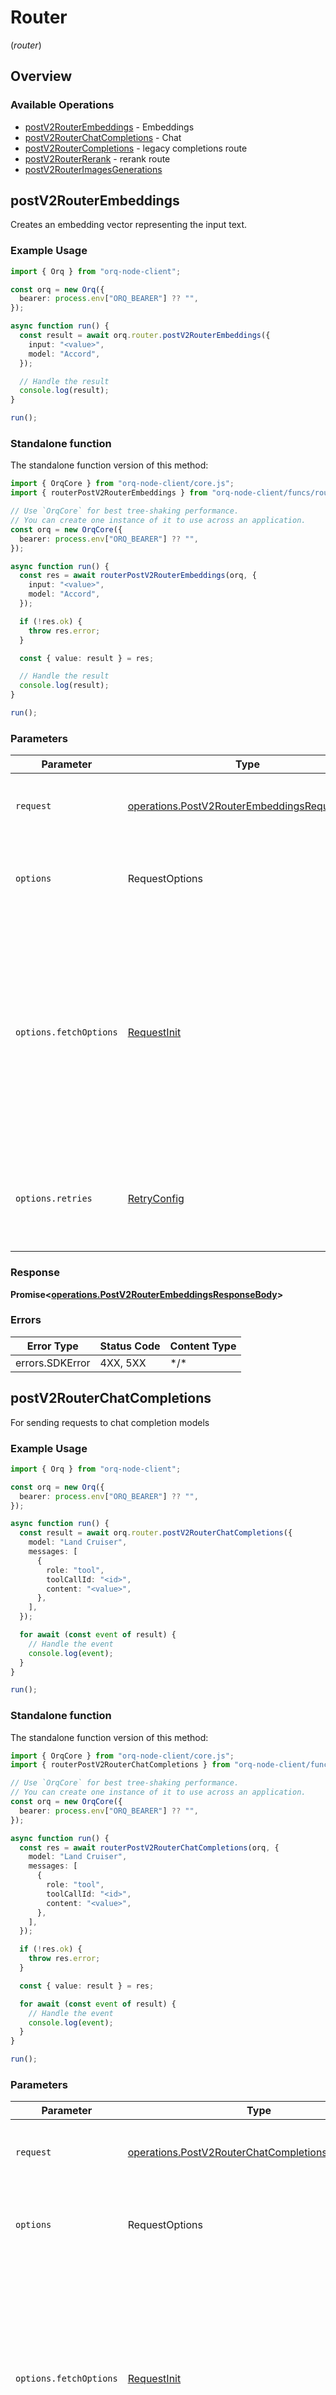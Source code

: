 # Router
(*router*)

## Overview

### Available Operations

* [postV2RouterEmbeddings](#postv2routerembeddings) - Embeddings
* [postV2RouterChatCompletions](#postv2routerchatcompletions) - Chat
* [postV2RouterCompletions](#postv2routercompletions) - legacy completions route
* [postV2RouterRerank](#postv2routerrerank) - rerank route
* [postV2RouterImagesGenerations](#postv2routerimagesgenerations)

## postV2RouterEmbeddings

Creates an embedding vector representing the input text.

### Example Usage

```typescript
import { Orq } from "orq-node-client";

const orq = new Orq({
  bearer: process.env["ORQ_BEARER"] ?? "",
});

async function run() {
  const result = await orq.router.postV2RouterEmbeddings({
    input: "<value>",
    model: "Accord",
  });

  // Handle the result
  console.log(result);
}

run();
```

### Standalone function

The standalone function version of this method:

```typescript
import { OrqCore } from "orq-node-client/core.js";
import { routerPostV2RouterEmbeddings } from "orq-node-client/funcs/routerPostV2RouterEmbeddings.js";

// Use `OrqCore` for best tree-shaking performance.
// You can create one instance of it to use across an application.
const orq = new OrqCore({
  bearer: process.env["ORQ_BEARER"] ?? "",
});

async function run() {
  const res = await routerPostV2RouterEmbeddings(orq, {
    input: "<value>",
    model: "Accord",
  });

  if (!res.ok) {
    throw res.error;
  }

  const { value: result } = res;

  // Handle the result
  console.log(result);
}

run();
```

### Parameters

| Parameter                                                                                                                                                                      | Type                                                                                                                                                                           | Required                                                                                                                                                                       | Description                                                                                                                                                                    |
| ------------------------------------------------------------------------------------------------------------------------------------------------------------------------------ | ------------------------------------------------------------------------------------------------------------------------------------------------------------------------------ | ------------------------------------------------------------------------------------------------------------------------------------------------------------------------------ | ------------------------------------------------------------------------------------------------------------------------------------------------------------------------------ |
| `request`                                                                                                                                                                      | [operations.PostV2RouterEmbeddingsRequestBody](../../models/operations/postv2routerembeddingsrequestbody.md)                                                                   | :heavy_check_mark:                                                                                                                                                             | The request object to use for the request.                                                                                                                                     |
| `options`                                                                                                                                                                      | RequestOptions                                                                                                                                                                 | :heavy_minus_sign:                                                                                                                                                             | Used to set various options for making HTTP requests.                                                                                                                          |
| `options.fetchOptions`                                                                                                                                                         | [RequestInit](https://developer.mozilla.org/en-US/docs/Web/API/Request/Request#options)                                                                                        | :heavy_minus_sign:                                                                                                                                                             | Options that are passed to the underlying HTTP request. This can be used to inject extra headers for examples. All `Request` options, except `method` and `body`, are allowed. |
| `options.retries`                                                                                                                                                              | [RetryConfig](../../lib/utils/retryconfig.md)                                                                                                                                  | :heavy_minus_sign:                                                                                                                                                             | Enables retrying HTTP requests under certain failure conditions.                                                                                                               |

### Response

**Promise\<[operations.PostV2RouterEmbeddingsResponseBody](../../models/operations/postv2routerembeddingsresponsebody.md)\>**

### Errors

| Error Type      | Status Code     | Content Type    |
| --------------- | --------------- | --------------- |
| errors.SDKError | 4XX, 5XX        | \*/\*           |

## postV2RouterChatCompletions

For sending requests to chat completion models

### Example Usage

```typescript
import { Orq } from "orq-node-client";

const orq = new Orq({
  bearer: process.env["ORQ_BEARER"] ?? "",
});

async function run() {
  const result = await orq.router.postV2RouterChatCompletions({
    model: "Land Cruiser",
    messages: [
      {
        role: "tool",
        toolCallId: "<id>",
        content: "<value>",
      },
    ],
  });

  for await (const event of result) {
    // Handle the event
    console.log(event);
  }
}

run();
```

### Standalone function

The standalone function version of this method:

```typescript
import { OrqCore } from "orq-node-client/core.js";
import { routerPostV2RouterChatCompletions } from "orq-node-client/funcs/routerPostV2RouterChatCompletions.js";

// Use `OrqCore` for best tree-shaking performance.
// You can create one instance of it to use across an application.
const orq = new OrqCore({
  bearer: process.env["ORQ_BEARER"] ?? "",
});

async function run() {
  const res = await routerPostV2RouterChatCompletions(orq, {
    model: "Land Cruiser",
    messages: [
      {
        role: "tool",
        toolCallId: "<id>",
        content: "<value>",
      },
    ],
  });

  if (!res.ok) {
    throw res.error;
  }

  const { value: result } = res;

  for await (const event of result) {
    // Handle the event
    console.log(event);
  }
}

run();
```

### Parameters

| Parameter                                                                                                                                                                      | Type                                                                                                                                                                           | Required                                                                                                                                                                       | Description                                                                                                                                                                    |
| ------------------------------------------------------------------------------------------------------------------------------------------------------------------------------ | ------------------------------------------------------------------------------------------------------------------------------------------------------------------------------ | ------------------------------------------------------------------------------------------------------------------------------------------------------------------------------ | ------------------------------------------------------------------------------------------------------------------------------------------------------------------------------ |
| `request`                                                                                                                                                                      | [operations.PostV2RouterChatCompletionsRequestBody](../../models/operations/postv2routerchatcompletionsrequestbody.md)                                                         | :heavy_check_mark:                                                                                                                                                             | The request object to use for the request.                                                                                                                                     |
| `options`                                                                                                                                                                      | RequestOptions                                                                                                                                                                 | :heavy_minus_sign:                                                                                                                                                             | Used to set various options for making HTTP requests.                                                                                                                          |
| `options.fetchOptions`                                                                                                                                                         | [RequestInit](https://developer.mozilla.org/en-US/docs/Web/API/Request/Request#options)                                                                                        | :heavy_minus_sign:                                                                                                                                                             | Options that are passed to the underlying HTTP request. This can be used to inject extra headers for examples. All `Request` options, except `method` and `body`, are allowed. |
| `options.retries`                                                                                                                                                              | [RetryConfig](../../lib/utils/retryconfig.md)                                                                                                                                  | :heavy_minus_sign:                                                                                                                                                             | Enables retrying HTTP requests under certain failure conditions.                                                                                                               |

### Response

**Promise\<[operations.PostV2RouterChatCompletionsResponse](../../models/operations/postv2routerchatcompletionsresponse.md)\>**

### Errors

| Error Type      | Status Code     | Content Type    |
| --------------- | --------------- | --------------- |
| errors.SDKError | 4XX, 5XX        | \*/\*           |

## postV2RouterCompletions

For sending requests to legacy completion models

### Example Usage

```typescript
import { Orq } from "orq-node-client";

const orq = new Orq({
  bearer: process.env["ORQ_BEARER"] ?? "",
});

async function run() {
  const result = await orq.router.postV2RouterCompletions();

  // Handle the result
  console.log(result);
}

run();
```

### Standalone function

The standalone function version of this method:

```typescript
import { OrqCore } from "orq-node-client/core.js";
import { routerPostV2RouterCompletions } from "orq-node-client/funcs/routerPostV2RouterCompletions.js";

// Use `OrqCore` for best tree-shaking performance.
// You can create one instance of it to use across an application.
const orq = new OrqCore({
  bearer: process.env["ORQ_BEARER"] ?? "",
});

async function run() {
  const res = await routerPostV2RouterCompletions(orq);

  if (!res.ok) {
    throw res.error;
  }

  const { value: result } = res;

  // Handle the result
  console.log(result);
}

run();
```

### Parameters

| Parameter                                                                                                                                                                      | Type                                                                                                                                                                           | Required                                                                                                                                                                       | Description                                                                                                                                                                    |
| ------------------------------------------------------------------------------------------------------------------------------------------------------------------------------ | ------------------------------------------------------------------------------------------------------------------------------------------------------------------------------ | ------------------------------------------------------------------------------------------------------------------------------------------------------------------------------ | ------------------------------------------------------------------------------------------------------------------------------------------------------------------------------ |
| `request`                                                                                                                                                                      | [operations.PostV2RouterCompletionsRequestBody](../../models/operations/postv2routercompletionsrequestbody.md)                                                                 | :heavy_check_mark:                                                                                                                                                             | The request object to use for the request.                                                                                                                                     |
| `options`                                                                                                                                                                      | RequestOptions                                                                                                                                                                 | :heavy_minus_sign:                                                                                                                                                             | Used to set various options for making HTTP requests.                                                                                                                          |
| `options.fetchOptions`                                                                                                                                                         | [RequestInit](https://developer.mozilla.org/en-US/docs/Web/API/Request/Request#options)                                                                                        | :heavy_minus_sign:                                                                                                                                                             | Options that are passed to the underlying HTTP request. This can be used to inject extra headers for examples. All `Request` options, except `method` and `body`, are allowed. |
| `options.retries`                                                                                                                                                              | [RetryConfig](../../lib/utils/retryconfig.md)                                                                                                                                  | :heavy_minus_sign:                                                                                                                                                             | Enables retrying HTTP requests under certain failure conditions.                                                                                                               |

### Response

**Promise\<[operations.PostV2RouterCompletionsResponseBody](../../models/operations/postv2routercompletionsresponsebody.md)\>**

### Errors

| Error Type      | Status Code     | Content Type    |
| --------------- | --------------- | --------------- |
| errors.SDKError | 4XX, 5XX        | \*/\*           |

## postV2RouterRerank

For sending requests to rerank models

### Example Usage

```typescript
import { Orq } from "orq-node-client";

const orq = new Orq({
  bearer: process.env["ORQ_BEARER"] ?? "",
});

async function run() {
  const result = await orq.router.postV2RouterRerank();

  // Handle the result
  console.log(result);
}

run();
```

### Standalone function

The standalone function version of this method:

```typescript
import { OrqCore } from "orq-node-client/core.js";
import { routerPostV2RouterRerank } from "orq-node-client/funcs/routerPostV2RouterRerank.js";

// Use `OrqCore` for best tree-shaking performance.
// You can create one instance of it to use across an application.
const orq = new OrqCore({
  bearer: process.env["ORQ_BEARER"] ?? "",
});

async function run() {
  const res = await routerPostV2RouterRerank(orq);

  if (!res.ok) {
    throw res.error;
  }

  const { value: result } = res;

  // Handle the result
  console.log(result);
}

run();
```

### Parameters

| Parameter                                                                                                                                                                      | Type                                                                                                                                                                           | Required                                                                                                                                                                       | Description                                                                                                                                                                    |
| ------------------------------------------------------------------------------------------------------------------------------------------------------------------------------ | ------------------------------------------------------------------------------------------------------------------------------------------------------------------------------ | ------------------------------------------------------------------------------------------------------------------------------------------------------------------------------ | ------------------------------------------------------------------------------------------------------------------------------------------------------------------------------ |
| `request`                                                                                                                                                                      | [operations.PostV2RouterRerankRequestBody](../../models/operations/postv2routerrerankrequestbody.md)                                                                           | :heavy_check_mark:                                                                                                                                                             | The request object to use for the request.                                                                                                                                     |
| `options`                                                                                                                                                                      | RequestOptions                                                                                                                                                                 | :heavy_minus_sign:                                                                                                                                                             | Used to set various options for making HTTP requests.                                                                                                                          |
| `options.fetchOptions`                                                                                                                                                         | [RequestInit](https://developer.mozilla.org/en-US/docs/Web/API/Request/Request#options)                                                                                        | :heavy_minus_sign:                                                                                                                                                             | Options that are passed to the underlying HTTP request. This can be used to inject extra headers for examples. All `Request` options, except `method` and `body`, are allowed. |
| `options.retries`                                                                                                                                                              | [RetryConfig](../../lib/utils/retryconfig.md)                                                                                                                                  | :heavy_minus_sign:                                                                                                                                                             | Enables retrying HTTP requests under certain failure conditions.                                                                                                               |

### Response

**Promise\<[operations.PostV2RouterRerankResponseBody](../../models/operations/postv2routerrerankresponsebody.md)\>**

### Errors

| Error Type      | Status Code     | Content Type    |
| --------------- | --------------- | --------------- |
| errors.SDKError | 4XX, 5XX        | \*/\*           |

## postV2RouterImagesGenerations

### Example Usage

```typescript
import { Orq } from "orq-node-client";

const orq = new Orq({
  bearer: process.env["ORQ_BEARER"] ?? "",
});

async function run() {
  const result = await orq.router.postV2RouterImagesGenerations();

  // Handle the result
  console.log(result);
}

run();
```

### Standalone function

The standalone function version of this method:

```typescript
import { OrqCore } from "orq-node-client/core.js";
import { routerPostV2RouterImagesGenerations } from "orq-node-client/funcs/routerPostV2RouterImagesGenerations.js";

// Use `OrqCore` for best tree-shaking performance.
// You can create one instance of it to use across an application.
const orq = new OrqCore({
  bearer: process.env["ORQ_BEARER"] ?? "",
});

async function run() {
  const res = await routerPostV2RouterImagesGenerations(orq);

  if (!res.ok) {
    throw res.error;
  }

  const { value: result } = res;

  // Handle the result
  console.log(result);
}

run();
```

### Parameters

| Parameter                                                                                                                                                                      | Type                                                                                                                                                                           | Required                                                                                                                                                                       | Description                                                                                                                                                                    |
| ------------------------------------------------------------------------------------------------------------------------------------------------------------------------------ | ------------------------------------------------------------------------------------------------------------------------------------------------------------------------------ | ------------------------------------------------------------------------------------------------------------------------------------------------------------------------------ | ------------------------------------------------------------------------------------------------------------------------------------------------------------------------------ |
| `request`                                                                                                                                                                      | [operations.PostV2RouterImagesGenerationsRequestBody](../../models/operations/postv2routerimagesgenerationsrequestbody.md)                                                     | :heavy_check_mark:                                                                                                                                                             | The request object to use for the request.                                                                                                                                     |
| `options`                                                                                                                                                                      | RequestOptions                                                                                                                                                                 | :heavy_minus_sign:                                                                                                                                                             | Used to set various options for making HTTP requests.                                                                                                                          |
| `options.fetchOptions`                                                                                                                                                         | [RequestInit](https://developer.mozilla.org/en-US/docs/Web/API/Request/Request#options)                                                                                        | :heavy_minus_sign:                                                                                                                                                             | Options that are passed to the underlying HTTP request. This can be used to inject extra headers for examples. All `Request` options, except `method` and `body`, are allowed. |
| `options.retries`                                                                                                                                                              | [RetryConfig](../../lib/utils/retryconfig.md)                                                                                                                                  | :heavy_minus_sign:                                                                                                                                                             | Enables retrying HTTP requests under certain failure conditions.                                                                                                               |

### Response

**Promise\<[operations.PostV2RouterImagesGenerationsResponseBody](../../models/operations/postv2routerimagesgenerationsresponsebody.md)\>**

### Errors

| Error Type      | Status Code     | Content Type    |
| --------------- | --------------- | --------------- |
| errors.SDKError | 4XX, 5XX        | \*/\*           |